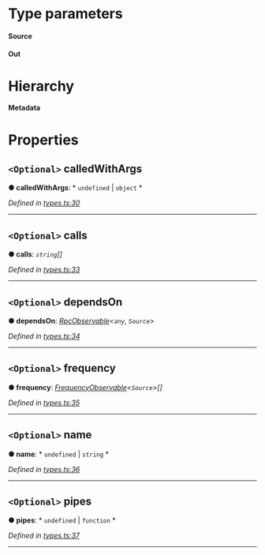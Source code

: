 

# Type parameters
#### Source 
#### Out 
# Hierarchy

**Metadata**

# Properties

<a id="calledwithargs"></a>

## `<Optional>` calledWithArgs

**● calledWithArgs**: * `undefined` &#124; `object`
*

*Defined in [types.ts:30](https://github.com/paritytech/js-libs/blob/fb3abea/packages/light.js/src/types.ts#L30)*

___
<a id="calls"></a>

## `<Optional>` calls

**● calls**: *`string`[]*

*Defined in [types.ts:33](https://github.com/paritytech/js-libs/blob/fb3abea/packages/light.js/src/types.ts#L33)*

___
<a id="dependson"></a>

## `<Optional>` dependsOn

**● dependsOn**: *[RpcObservable](_types_.rpcobservable.md)<`any`, `Source`>*

*Defined in [types.ts:34](https://github.com/paritytech/js-libs/blob/fb3abea/packages/light.js/src/types.ts#L34)*

___
<a id="frequency"></a>

## `<Optional>` frequency

**● frequency**: *[FrequencyObservable](_types_.frequencyobservable.md)<`Source`>[]*

*Defined in [types.ts:35](https://github.com/paritytech/js-libs/blob/fb3abea/packages/light.js/src/types.ts#L35)*

___
<a id="name"></a>

## `<Optional>` name

**● name**: * `undefined` &#124; `string`
*

*Defined in [types.ts:36](https://github.com/paritytech/js-libs/blob/fb3abea/packages/light.js/src/types.ts#L36)*

___
<a id="pipes"></a>

## `<Optional>` pipes

**● pipes**: * `undefined` &#124; `function`
*

*Defined in [types.ts:37](https://github.com/paritytech/js-libs/blob/fb3abea/packages/light.js/src/types.ts#L37)*

___

